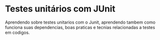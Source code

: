 
# Testes unitários com JUnit
Aprendendo sobre testes unitarios com o Junit, aprendendo tambem como funciona suas dependencias, boas praticas e tecnias relacionadas a testes  em codigos. 
